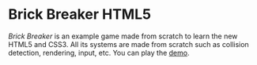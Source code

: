 # Brick Breaker HTML5

*Brick Breaker* is an example game made from scratch to learn the new HTML5 and CSS3. All its systems are made from scratch such as collision detection, rendering, input, etc.
You can play the [demo].

[demo]:(https://pixelsquare.github.io/brick-breaker-html5/)